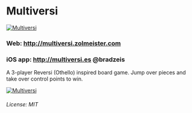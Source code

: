 # Multiversi

[![Multiversi](https://raw.github.com/Zolmeister/multiversi/master/public/images/screenshot-680-420.png)](http://multiversi.zolmeister.com)
### Web: http://multiversi.zolmeister.com
### iOS app: http://multiversi.es @bradzeis

A 3-player Reversi (Othello) inspired board game. Jump over pieces and take over control points to win.

[![Multiversi](https://raw.github.com/Zolmeister/multiversi/master/public/images/screenshot2-680-420.png)](http://multiversi.zolmeister.com)

###### License: MIT
